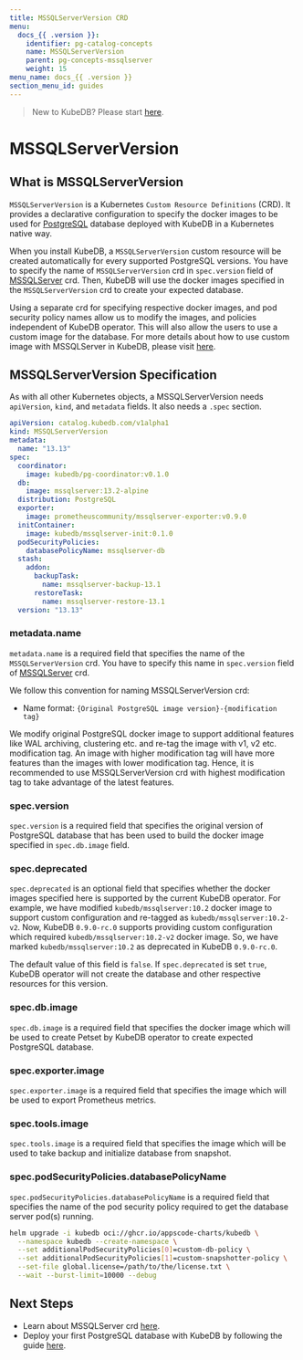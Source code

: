 ```yaml
---
title: MSSQLServerVersion CRD
menu:
  docs_{{ .version }}:
    identifier: pg-catalog-concepts
    name: MSSQLServerVersion
    parent: pg-concepts-mssqlserver
    weight: 15
menu_name: docs_{{ .version }}
section_menu_id: guides
---
```


> New to KubeDB? Please start [here](/docs/README.md).

# MSSQLServerVersion

## What is MSSQLServerVersion

`MSSQLServerVersion` is a Kubernetes `Custom Resource Definitions` (CRD). It provides a declarative configuration to specify the docker images to be used for [PostgreSQL](https://www.mssqlserverql.org/) database deployed with KubeDB in a Kubernetes native way.

When you install KubeDB, a `MSSQLServerVersion` custom resource will be created automatically for every supported PostgreSQL versions. You have to specify the name of `MSSQLServerVersion` crd in `spec.version` field of [MSSQLServer](/docs/guides/mssqlserver/concepts/mssqlserver.md) crd. Then, KubeDB will use the docker images specified in the `MSSQLServerVersion` crd to create your expected database.

Using a separate crd for specifying respective docker images, and pod security policy names allow us to modify the images, and policies independent of KubeDB operator. This will also allow the users to use a custom image for the database. For more details about how to use custom image with MSSQLServer in KubeDB, please visit [here](/docs/guides/mssqlserver/custom-versions/setup.md).

## MSSQLServerVersion Specification

As with all other Kubernetes objects, a MSSQLServerVersion needs `apiVersion`, `kind`, and `metadata` fields. It also needs a `.spec` section.

```yaml
apiVersion: catalog.kubedb.com/v1alpha1
kind: MSSQLServerVersion
metadata:
  name: "13.13"
spec:
  coordinator:
    image: kubedb/pg-coordinator:v0.1.0
  db:
    image: mssqlserver:13.2-alpine
  distribution: PostgreSQL
  exporter:
    image: prometheuscommunity/mssqlserver-exporter:v0.9.0
  initContainer:
    image: kubedb/mssqlserver-init:0.1.0
  podSecurityPolicies:
    databasePolicyName: mssqlserver-db
  stash:
    addon:
      backupTask:
        name: mssqlserver-backup-13.1
      restoreTask:
        name: mssqlserver-restore-13.1
  version: "13.13"
```

### metadata.name

`metadata.name` is a required field that specifies the name of the `MSSQLServerVersion` crd. You have to specify this name in `spec.version` field of [MSSQLServer](/docs/guides/mssqlserver/concepts/mssqlserver.md) crd.

We follow this convention for naming MSSQLServerVersion crd:
- Name format: `{Original PostgreSQL image version}-{modification tag}`

We modify original PostgreSQL docker image to support additional features like WAL archiving, clustering etc. and re-tag the image with v1, v2 etc. modification tag. An image with higher modification tag will have more features than the images with lower modification tag. Hence, it is recommended to use MSSQLServerVersion crd with highest modification tag to take advantage of the latest features.

### spec.version

`spec.version` is a required field that specifies the original version of PostgreSQL database that has been used to build the docker image specified in `spec.db.image` field.

### spec.deprecated

`spec.deprecated` is an optional field that specifies whether the docker images specified here is supported by the current KubeDB operator. For example, we have modified `kubedb/mssqlserver:10.2` docker image to support custom configuration and re-tagged as `kubedb/mssqlserver:10.2-v2`. Now, KubeDB `0.9.0-rc.0` supports providing custom configuration which required `kubedb/mssqlserver:10.2-v2` docker image. So, we have marked `kubedb/mssqlserver:10.2` as deprecated in KubeDB `0.9.0-rc.0`.

The default value of this field is `false`. If `spec.deprecated` is set `true`, KubeDB operator will not create the database and other respective resources for this version.

### spec.db.image

`spec.db.image` is a required field that specifies the docker image which will be used to create Petset by KubeDB operator to create expected PostgreSQL database.

### spec.exporter.image

`spec.exporter.image` is a required field that specifies the image which will be used to export Prometheus metrics.

### spec.tools.image

`spec.tools.image` is a required field that specifies the image which will be used to take backup and initialize database from snapshot.

### spec.podSecurityPolicies.databasePolicyName

`spec.podSecurityPolicies.databasePolicyName` is a required field that specifies the name of the pod security policy required to get the database server pod(s) running.

```bash
helm upgrade -i kubedb oci://ghcr.io/appscode-charts/kubedb \
  --namespace kubedb --create-namespace \
  --set additionalPodSecurityPolicies[0]=custom-db-policy \
  --set additionalPodSecurityPolicies[1]=custom-snapshotter-policy \
  --set-file global.license=/path/to/the/license.txt \
  --wait --burst-limit=10000 --debug
```

## Next Steps

- Learn about MSSQLServer crd [here](/docs/guides/mssqlserver/concepts/mssqlserver.md).
- Deploy your first PostgreSQL database with KubeDB by following the guide [here](/docs/guides/mssqlserver/quickstart/quickstart.md).